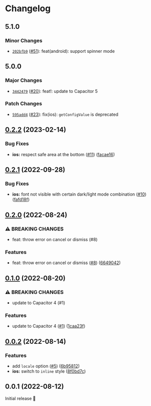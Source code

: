 # Changelog

## 5.1.0

### Minor Changes

- [`202bfb9`](https://github.com/capawesome-team/capacitor-plugins/commit/202bfb98697d6ebc1baa98c3b4daeda711f7697d) ([#51](https://github.com/capawesome-team/capacitor-plugins/pull/51)): feat(android): support spinner mode

## 5.0.0

### Major Changes

- [`3442479`](https://github.com/capawesome-team/capacitor-plugins/commit/3442479e9927c8a9641b0f27c04268d2bdb189a4) ([#20](https://github.com/capawesome-team/capacitor-plugins/pull/20)): feat!: update to Capacitor 5

### Patch Changes

- [`595add4`](https://github.com/capawesome-team/capacitor-plugins/commit/595add4a991d454370fd1bb4df947279ff2d0b0a) ([#23](https://github.com/capawesome-team/capacitor-plugins/pull/23)): fix(ios): `getConfigValue` is deprecated

## [0.2.2](https://github.com/capawesome-team/sponsorware/compare/v0.2.1...v0.2.2) (2023-02-14)

### Bug Fixes

- **ios:** respect safe area at the bottom ([#11](https://github.com/capawesome-team/sponsorware/issues/11)) ([facae16](https://github.com/capawesome-team/sponsorware/commit/facae162ab69d9120a4d7d41dba4f1b0d29e0148))

## [0.2.1](https://github.com/capawesome-team/sponsorware/compare/v0.2.0...v0.2.1) (2022-09-28)

### Bug Fixes

- **ios:** font not visible with certain dark/light mode combination ([#10](https://github.com/capawesome-team/sponsorware/issues/10)) ([fafd18f](https://github.com/capawesome-team/sponsorware/commit/fafd18f0c21bccdd8d9c892922be2b622cdab638))

## [0.2.0](https://github.com/capawesome-team/sponsorware/compare/v0.1.0...v0.2.0) (2022-08-24)

### ⚠ BREAKING CHANGES

- feat: throw error on cancel or dismiss (#8)

### Features

- feat: throw error on cancel or dismiss ([#8](https://github.com/capawesome-team/sponsorware/issues/8)) ([6649042](https://github.com/capawesome-team/sponsorware/commit/66490423c769a3560fa2120fa290b07ebdd30678))

## [0.1.0](https://github.com/capawesome-team/sponsorware/compare/v0.0.2...v0.1.0) (2022-08-20)

### ⚠ BREAKING CHANGES

- update to Capacitor 4 (#1)

### Features

- update to Capacitor 4 ([#1](https://github.com/capawesome-team/sponsorware/issues/1)) ([1caa23f](https://github.com/capawesome-team/sponsorware/commit/1caa23fa30d57a11ea319e8e89a7ffd8028476b5))

## [0.0.2](https://github.com/capawesome-team/sponsorware/compare/v0.0.1...v0.0.2) (2022-08-14)

### Features

- add `locale` option ([#5](https://github.com/capawesome-team/sponsorware/issues/5)) ([6b95812](https://github.com/capawesome-team/sponsorware/commit/6b95812b68c86bae10c9c9ba6d376feffc533980))
- **ios:** switch to `inline` style ([8f0bd7c](https://github.com/capawesome-team/sponsorware/commit/8f0bd7c077af4a077e950c0c646e7ef74ea07b0a))

## 0.0.1 (2022-08-12)

Initial release 🎉
